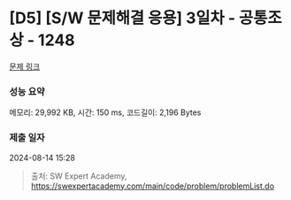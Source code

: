 # [D5] [S/W 문제해결 응용] 3일차 - 공통조상 - 1248 

[문제 링크](https://swexpertacademy.com/main/code/problem/problemDetail.do?contestProbId=AV15PTkqAPYCFAYD) 

### 성능 요약

메모리: 29,992 KB, 시간: 150 ms, 코드길이: 2,196 Bytes

### 제출 일자

2024-08-14 15:28



> 출처: SW Expert Academy, https://swexpertacademy.com/main/code/problem/problemList.do